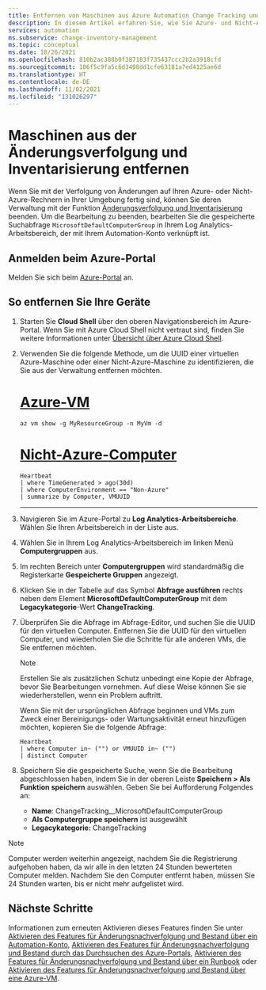 ```yaml
---
title: Entfernen von Maschinen aus Azure Automation Change Tracking und Inventory
description: In diesem Artikel erfahren Sie, wie Sie Azure- und Nicht-Azure-Rechner aus der Änderungsverfolgung und Inventarisierung entfernen.
services: automation
ms.subservice: change-inventory-management
ms.topic: conceptual
ms.date: 10/26/2021
ms.openlocfilehash: 810b2ac388b0f387183f735437ccc2b2a3918cfd
ms.sourcegitcommit: 106f5c9fa5c6d3498dd1cfe63181a7ed4125ae6d
ms.translationtype: HT
ms.contentlocale: de-DE
ms.lasthandoff: 11/02/2021
ms.locfileid: "131026297"
---
```

# <a name="remove-machines-from-change-tracking-and-inventory"></a>Maschinen aus der Änderungsverfolgung und Inventarisierung entfernen

Wenn Sie mit der Verfolgung von Änderungen auf Ihren Azure- oder Nicht-Azure-Rechnern in Ihrer Umgebung fertig sind, können Sie deren Verwaltung mit der Funktion [Änderungsverfolgung und Inventarisierung](overview.md) beenden. Um die Bearbeitung zu beenden, bearbeiten Sie die gespeicherte Suchabfrage `MicrosoftDefaultComputerGroup` in Ihrem Log Analytics-Arbeitsbereich, der mit Ihrem Automation-Konto verknüpft ist.

## <a name="sign-into-the-azure-portal"></a>Anmelden beim Azure-Portal

Melden Sie sich beim [Azure-Portal](https://portal.azure.com) an.

## <a name="to-remove-your-machines"></a>So entfernen Sie Ihre Geräte

1. Starten Sie **Cloud Shell** über den oberen Navigationsbereich im Azure-Portal. Wenn Sie mit Azure Cloud Shell nicht vertraut sind, finden Sie weitere Informationen unter [Übersicht über Azure Cloud Shell](../../cloud-shell/overview.md).

2. Verwenden Sie die folgende Methode, um die UUID einer virtuellen Azure-Maschine oder einer Nicht-Azure-Maschine zu identifizieren, die Sie aus der Verwaltung entfernen möchten.

   # <a name="azure-vm"></a>[Azure-VM](#tab/azure-vm)

   ```azurecli
   az vm show -g MyResourceGroup -n MyVm -d
   ```

   # <a name="non-azure-machine"></a>[Nicht-Azure-Computer](#tab/non-azure-machine)

   ```kusto
   Heartbeat
   | where TimeGenerated > ago(30d)
   | where ComputerEnvironment == "Non-Azure"
   | summarize by Computer, VMUUID
   ```

   ---

3. Navigieren Sie im Azure-Portal zu **Log Analytics-Arbeitsbereiche**. Wählen Sie Ihren Arbeitsbereich in der Liste aus.

4. Wählen Sie in Ihrem Log Analytics-Arbeitsbereich im linken Menü **Computergruppen** aus.

5. Im rechten Bereich unter **Computergruppen** wird standardmäßig die Registerkarte **Gespeicherte Gruppen** angezeigt.

6. Klicken Sie in der Tabelle auf das Symbol **Abfrage ausführen** rechts neben dem Element **MicrosoftDefaultComputerGroup** mit dem **Legacykategorie**-Wert **ChangeTracking**.

7. Überprüfen Sie die Abfrage im Abfrage-Editor, und suchen Sie die UUID für den virtuellen Computer. Entfernen Sie die UUID für den virtuellen Computer, und wiederholen Sie die Schritte für alle anderen VMs, die Sie entfernen möchten.

   > [!NOTE]
   > Erstellen Sie als zusätzlichen Schutz unbedingt eine Kopie der Abfrage, bevor Sie Bearbeitungen vornehmen. Auf diese Weise können Sie sie wiederherstellen, wenn ein Problem auftritt.

   Wenn Sie mit der ursprünglichen Abfrage beginnen und VMs zum Zweck einer Bereinigungs- oder Wartungsaktivität erneut hinzufügen möchten, kopieren Sie die folgende Abfrage:

   ```kusto
   Heartbeat
   | where Computer in~ ("") or VMUUID in~ ("")
   | distinct Computer
   ```

8. Speichern Sie die gespeicherte Suche, wenn Sie die Bearbeitung abgeschlossen haben, indem Sie in der oberen Leiste **Speichern > Als Funktion speichern** auswählen. Geben Sie bei Aufforderung Folgendes an:

    * **Name**: ChangeTracking__MicrosoftDefaultComputerGroup
    * **Als Computergruppe speichern** ist ausgewählt
    * **Legacykategorie:** ChangeTracking

>[!NOTE]
>Computer werden weiterhin angezeigt, nachdem Sie die Registrierung aufgehoben haben, da wir alle in den letzten 24 Stunden bewerteten Computer melden. Nachdem Sie den Computer entfernt haben, müssen Sie 24 Stunden warten, bis er nicht mehr aufgelistet wird.

## <a name="next-steps"></a>Nächste Schritte

Informationen zum erneuten Aktivieren dieses Features finden Sie unter [Aktivieren des Features für Änderungsnachverfolgung und Bestand über ein Automation-Konto](enable-from-automation-account.md), [Aktivieren des Features für Änderungsnachverfolgung und Bestand durch das Durchsuchen des Azure-Portals](enable-from-portal.md), [Aktivieren des Features für Änderungsnachverfolgung und Bestand über ein Runbook](enable-from-runbook.md) oder [Aktivieren des Features für Änderungsnachverfolgung und Bestand über eine Azure-VM](enable-from-vm.md).